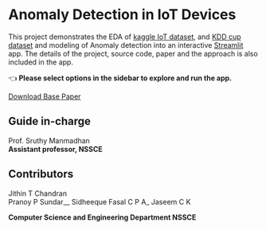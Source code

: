 # Anomaly Detection in IoT Devices

This project demonstrates the EDA of [kaggle IoT dataset]( https://www.kaggle.com/francoisxa/ds2ostraffictraces ), and [KDD cup dataset](https://kdd.ics.uci.edu/databases/kddcup99/kddcup99.html) and modeling of Anomaly detection into an interactive [Streamlit](https://streamlit.io) app. The details of the project, source code, paper and the approach is also included in the app.

👈 **Please select options in the sidebar to explore and run the app.**

[Download Base Paper](https://github.com/Jaseemck/Anomaly_Detection_App/raw/master/paper.pdf)


## Guide in-charge
Prof. Sruthy Manmadhan<br />
__Assistant professor, NSSCE__

## Contributors

Jithin T Chandran<br>
Pranoy P Sundar__
Sidheeque Fasal C P A_
Jaseem C K

**Computer Science and Engineering Department NSSCE**



